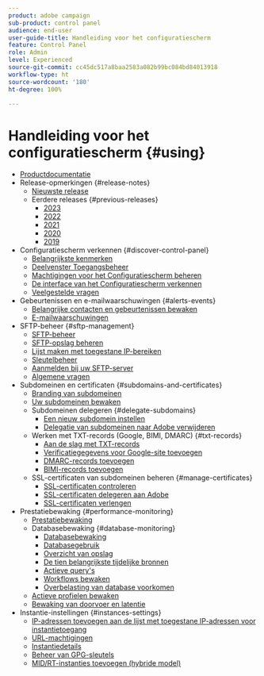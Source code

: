 ```yaml
---
product: adobe campaign
sub-product: control panel
audience: end-user
user-guide-title: Handleiding voor het configuratiescherm
feature: Control Panel
role: Admin
level: Experienced
source-git-commit: cc45dc517a8baa2583a082b99bc084bd84013918
workflow-type: ht
source-wordcount: '180'
ht-degree: 100%

---
```



# Handleiding voor het configuratiescherm {#using}

+ [Productdocumentatie](control-panel-home.md)
+ Release-opmerkingen {#release-notes}
   + [Nieuwste release](rn/release-notes.md)
   + Eerdere releases {#previous-releases}
      + [2023](rn/release-notes-2023.md)
      + [2022](rn/release-notes-2022.md)
      + [2021](rn/release-notes-2021.md)
      + [2020](rn/release-notes-2020.md)
      + [2019](rn/release-notes-2019.md)
+ Configuratiescherm verkennen {#discover-control-panel}
   + [Belangrijkste kenmerken](discover/using/key-features.md)
   + [Deelvenster Toegangsbeheer](discover/using/accessing-control-panel.md)
   + [Machtigingen voor het Configuratiescherm beheren](discover/using/managing-permissions.md)
   + [De interface van het Configuratiescherm verkennen](discover/using/discovering-the-interface.md)
   + [Veelgestelde vragen](faq.md)
+ Gebeurtenissen en e-mailwaarschuwingen {#alerts-events}
   + [Belangrijke contacten en gebeurtenissen bewaken](service-events/service-events.md)
   + [E-mailwaarschuwingen](performance-monitoring/using/email-alerting.md)
+ SFTP-beheer {#sftp-management}
   + [SFTP-beheer](sftp/using/about-sftp-management.md)
   + [SFTP-opslag beheren](sftp/using/sftp-storage-management.md)
   + [Lijst maken met toegestane IP-bereiken](sftp/using/ip-range-allow-listing.md)
   + [Sleutelbeheer](sftp/using/key-management.md)
   + [Aanmelden bij uw SFTP-server](sftp/using/logging-into-sftp-server.md)
   + [Algemene vragen](sftp/using/common-questions.md)
+ Subdomeinen en certificaten {#subdomains-and-certificates}
   + [Branding van subdomeinen](subdomains-certificates/using/subdomains-branding.md)
   + [Uw subdomeinen bewaken](subdomains-certificates/using/monitoring-subdomains.md)
   + Subdomeinen delegeren {#delegate-subdomains}
      + [Een nieuw subdomein instellen](subdomains-certificates/using/setting-up-new-subdomain.md)
      + [Delegatie van subdomeinen naar Adobe verwijderen](subdomains-certificates/using/remove-delegated-subdomains.md)
   + Werken met TXT-records (Google, BIMI, DMARC) {#txt-records}
      + [Aan de slag met TXT-records](subdomains-certificates/using/gs-txt-records.md)
      + [Verificatiegegevens voor Google-site toevoegen](subdomains-certificates/using/managing-txt-records.md)
      + [DMARC-records toevoegen](subdomains-certificates/using/dmarc.md)
      + [BIMI-records toevoegen](subdomains-certificates/using/bimi.md)
   + SSL-certificaten van subdomeinen beheren {#manage-certificates}
      + [SSL-certificaten controleren](subdomains-certificates/using/monitoring-ssl-certificates.md)
      + [SSL-certificaten delegeren aan Adobe](subdomains-certificates/using/delegate-ssl.md)
      + [SSL-certificaten verlengen](subdomains-certificates/using/renewing-subdomain-certificate.md)
+ Prestatiebewaking {#performance-monitoring}
   + [Prestatiebewaking](performance-monitoring/using/about-performance-monitoring.md)
   + Databasebewaking {#database-monitoring}
      + [Databasebewaking](performance-monitoring/using/database-monitoring.md)
      + [Databasegebruik](performance-monitoring/using/database-utilization.md)
      + [Overzicht van opslag](performance-monitoring/using/database-storage-overview.md)
      + [De tien belangrijkste tijdelijke bronnen](performance-monitoring/using/database-top-ten-resources.md)
      + [Actieve query&#39;s](performance-monitoring/using/database-active-queries.md)
      + [Workflows bewaken](performance-monitoring/using/workflow-monitoring.md)
      + [Overbelasting van database voorkomen](performance-monitoring/using/database-preventing-overload.md)
   + [Actieve profielen bewaken](performance-monitoring/using/active-profiles-monitoring.md)
   + [Bewaking van doorvoer en latentie](performance-monitoring/using/throughputs-latencies.md)
+ Instantie-instellingen {#instances-settings}
   + [IP-adressen toevoegen aan de lijst met toegestane IP-adressen voor instantietoegang](instances-settings/using/ip-allow-listing-instance-access.md)
   + [URL-machtigingen](instances-settings/using/url-permissions.md)
   + [Instantiedetails](instances-settings/using/instance-details.md)
   + [Beheer van GPG-sleutels](instances-settings/using/gpg-keys-management.md)
   + [MID/RT-instanties toevoegen (hybride model)](instances-settings/using/external-accounts.md)
